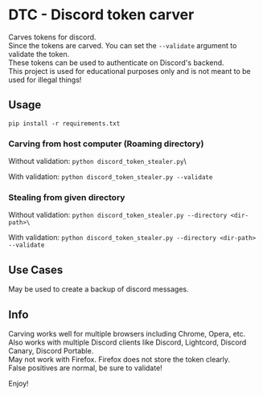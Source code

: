 # DTC - Discord token carver

Carves tokens for discord.\
Since the tokens are carved. You can set the `--validate` argument to validate the token.\
These tokens can be used to authenticate on Discord's backend.\
This project is used for educational purposes only and is not meant to be used for illegal things!

## Usage
`pip install -r requirements.txt`

### Carving from host computer (Roaming directory)
Without validation: `python discord_token_stealer.py`\

With validation: `python discord_token_stealer.py --validate`

### Stealing from given directory
Without validation: `python discord_token_stealer.py --directory <dir-path>\`

With validation: `python discord_token_stealer.py --directory <dir-path> --validate`

## Use Cases
May be used to create a backup of discord messages.

## Info
Carving works well for multiple browsers including Chrome, Opera, etc.\
Also works with multiple Discord clients like Discord, Lightcord, Discord Canary, Discord Portable.\
May not work with Firefox. Firefox does not store the token clearly.\
False positives are normal, be sure to validate!

Enjoy!
